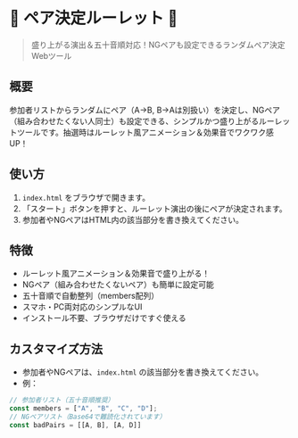 # 🎰 ペア決定ルーレット 🎰

> 盛り上がる演出＆五十音順対応！NGペアも設定できるランダムペア決定Webツール

## 概要
参加者リストからランダムにペア（A→B, B→Aは別扱い）を決定し、NGペア（組み合わせたくない人同士）も設定できる、シンプルかつ盛り上がるルーレットツールです。抽選時はルーレット風アニメーション＆効果音でワクワク感UP！

## 使い方
1. `index.html` をブラウザで開きます。
2. 「スタート」ボタンを押すと、ルーレット演出の後にペアが決定されます。
3. 参加者やNGペアはHTML内の該当部分を書き換えてください。

## 特徴
- ルーレット風アニメーション＆効果音で盛り上がる！
- NGペア（組み合わせたくないペア）も簡単に設定可能
- 五十音順で自動整列（members配列）
- スマホ・PC両対応のシンプルなUI
- インストール不要、ブラウザだけですぐ使える

## カスタマイズ方法
- 参加者やNGペアは、`index.html` の該当部分を書き換えてください。
- 例：

```js
// 参加者リスト（五十音順推奨）
const members = ["A", "B", "C", "D"];
// NGペアリスト（Base64で難読化されています）
const badPairs = [[A, B], [A, D]]
```
